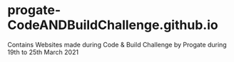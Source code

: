 # progate-CodeANDBuildChallenge.github.io
Contains Websites made during Code &amp; Build Challenge by Progate during 19th to 25th March 2021
